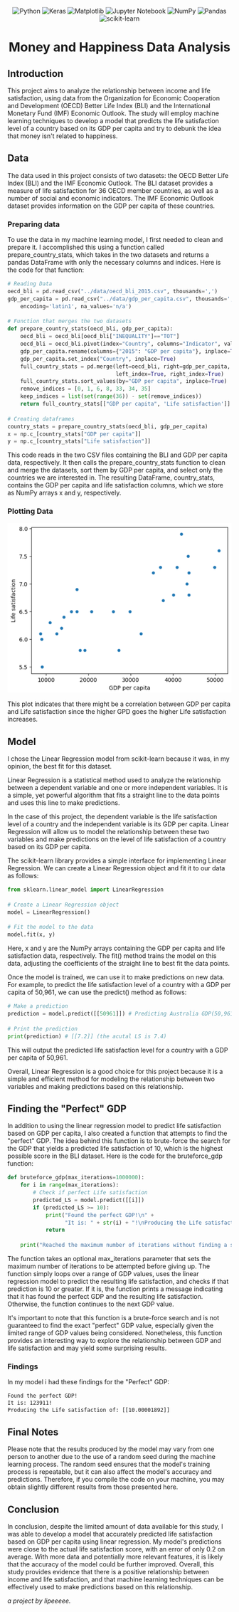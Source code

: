 <div align="center">

![Python](https://img.shields.io/badge/python-3670A0?style=for-the-badge&logo=python&logoColor=ffdd54)
![Keras](https://img.shields.io/badge/Keras-%23D00000.svg?style=for-the-badge&logo=Keras&logoColor=white)
![Matplotlib](https://img.shields.io/badge/Matplotlib-%23ffffff.svg?style=for-the-badge&logo=Matplotlib&logoColor=black)
![Jupyter Notebook](https://img.shields.io/badge/jupyter-%23FA0F00.svg?style=for-the-badge&logo=jupyter&logoColor=white)
![NumPy](https://img.shields.io/badge/numpy-%23013243.svg?style=for-the-badge&logo=numpy&logoColor=white)
![Pandas](https://img.shields.io/badge/pandas-%23150458.svg?style=for-the-badge&logo=pandas&logoColor=white)
![scikit-learn](https://img.shields.io/badge/scikit--learn-%23F7931E.svg?style=for-the-badge&logo=scikit-learn&logoColor=white)
<!-- [![Windows](https://img.shields.io/badge/Platform-Windows-0078d7.svg?style=for-the-badge)](https://en.wikipedia.org/wiki/Microsoft_Windows) -->
<!-- [![License](https://img.shields.io/github/license/R3nzTheCodeGOD/R3nzSkin.svg?style=for-the-badge)](LICENSE) -->

# Money and Happiness Data Analysis
</div>

## Introduction
This project aims to analyze the relationship between income and life satisfaction, using data from the Organization for Economic Cooperation and Development (OECD) Better Life Index (BLI) and the International Monetary Fund (IMF) Economic Outlook. The study will employ machine learning techniques to develop a model that predicts the life satisfaction level of a country based on its GDP per capita and try to debunk the idea that money isn't related to happiness.

## Data
The data used in this project consists of two datasets: the OECD Better Life Index (BLI) and the IMF Economic Outlook. The BLI dataset provides a measure of life satisfaction for 36 OECD member countries, as well as a number of social and economic indicators. The IMF Economic Outlook dataset provides information on the GDP per capita of these countries.

### Preparing data
To use the data in my machine learning model, I first needed to clean and prepare it. I accomplished this using a function called prepare_country_stats, which takes in the two datasets and returns a pandas DataFrame with only the necessary columns and indices. Here is the code for that function:

```python
# Reading Data
oecd_bli = pd.read_csv("../data/oecd_bli_2015.csv", thousands=',')
gdp_per_capita = pd.read_csv("../data/gdp_per_capita.csv", thousands=',', delimiter='\t',
    encoding='latin1', na_values='n/a')

# Function that merges the two datasets
def prepare_country_stats(oecd_bli, gdp_per_capita):
    oecd_bli = oecd_bli[oecd_bli["INEQUALITY"]=="TOT"]
    oecd_bli = oecd_bli.pivot(index="Country", columns="Indicator", values="Value")
    gdp_per_capita.rename(columns={"2015": "GDP per capita"}, inplace=True)
    gdp_per_capita.set_index("Country", inplace=True)
    full_country_stats = pd.merge(left=oecd_bli, right=gdp_per_capita,
                                  left_index=True, right_index=True)
    full_country_stats.sort_values(by="GDP per capita", inplace=True)
    remove_indices = [0, 1, 6, 8, 33, 34, 35]
    keep_indices = list(set(range(36)) - set(remove_indices))
    return full_country_stats[["GDP per capita", 'Life satisfaction']].iloc[keep_indices]

# Creating dataframes
country_stats = prepare_country_stats(oecd_bli, gdp_per_capita)
x = np.c_[country_stats["GDP per capita"]]
y = np.c_[country_stats["Life satisfaction"]]
```

This code reads in the two CSV files containing the BLI and GDP per capita data, respectively. It then calls the prepare_country_stats function to clean and merge the datasets, sort them by GDP per capita, and select only the countries we are interested in. The resulting DataFrame, country_stats, contains the GDP per capita and life satisfaction columns, which we store as NumPy arrays x and y, respectively.

### Plotting Data
![alt text](https://raw.githubusercontent.com/lipeeeee/money_happiness_analysis/master/data/data_plot.png?token=GHSAT0AAAAAAB4GNSK3GWID5TTXZJHQ6ZQUY7SLEHA)

This plot indicates that there might be a correlation between GDP per capita and Life satisfaction since the higher GPD goes the higher Life satisfaction increases.

## Model
I chose the Linear Regression model from scikit-learn because it was, in my opinion, the best fit for this dataset.

Linear Regression is a statistical method used to analyze the relationship between a dependent variable and one or more independent variables. It is a simple, yet powerful algorithm that fits a straight line to the data points and uses this line to make predictions.

In the case of this project, the dependent variable is the life satisfaction level of a country and the independent variable is its GDP per capita. Linear Regression will allow us to model the relationship between these two variables and make predictions on the level of life satisfaction of a country based on its GDP per capita.

The scikit-learn library provides a simple interface for implementing Linear Regression. We can create a Linear Regression object and fit it to our data as follows:

```python
from sklearn.linear_model import LinearRegression

# Create a Linear Regression object
model = LinearRegression()

# Fit the model to the data
model.fit(x, y)
```

Here, x and y are the NumPy arrays containing the GDP per capita and life satisfaction data, respectively. The fit() method trains the model on this data, adjusting the coefficients of the straight line to best fit the data points.

Once the model is trained, we can use it to make predictions on new data. For example, to predict the life satisfaction level of a country with a GDP per capita of 50,961, we can use the predict() method as follows:

```python
# Make a prediction
prediction = model.predict([[50961]]) # Predicting Australia GDP(50,961.865)

# Print the prediction
print(prediction) # [[7.2]] (the acutal LS is 7.4)
```

This will output the predicted life satisfaction level for a country with a GDP per capita of 50,961.

Overall, Linear Regression is a good choice for this project because it is a simple and efficient method for modeling the relationship between two variables and making predictions based on this relationship.

## Finding the "Perfect" GDP
In addition to using the linear regression model to predict life satisfaction based on GDP per capita, I also created a function that attempts to find the "perfect" GDP. The idea behind this function is to brute-force the search for the GDP that yields a predicted life satisfaction of 10, which is the highest possible score in the BLI dataset. Here is the code for the bruteforce_gdp function:

```python
def bruteforce_gdp(max_iterations=1000000):  
    for i in range(max_iterations):
        # Check if perfect Life satisfaction
        predicted_LS = model.predict([[i]])
        if (predicted_LS >= 10):
            print("Found the perfect GDP!\n" + 
                  "It is: " + str(i) + "!\nProducing the Life satisfaction of: " + str(predicted_LS))
            return
    
    print("Reached the maximum number of iterations without finding a solution")
```

The function takes an optional max_iterations parameter that sets the maximum number of iterations to be attempted before giving up. The function simply loops over a range of GDP values, uses the linear regression model to predict the resulting life satisfaction, and checks if that prediction is 10 or greater. If it is, the function prints a message indicating that it has found the perfect GDP and the resulting life satisfaction. Otherwise, the function continues to the next GDP value.

It's important to note that this function is a brute-force search and is not guaranteed to find the exact "perfect" GDP value, especially given the limited range of GDP values being considered. Nonetheless, this function provides an interesting way to explore the relationship between GDP and life satisfaction and may yield some surprising results.

### Findings
In my model i had these findings for the "Perfect" GDP:
```
Found the perfect GDP!
It is: 123911!
Producing the Life satisfaction of: [[10.00001892]]
```

## Final Notes
Please note that the results produced by the model may vary from one person to another due to the use of a random seed during the machine learning process. The random seed ensures that the model's training process is repeatable, but it can also affect the model's accuracy and predictions. Therefore, if you compile the code on your machine, you may obtain slightly different results from those presented here.

## Conclusion
In conclusion, despite the limited amount of data available for this study, I was able to develop a model that accurately predicted life satisfaction based on GDP per capita using linear regression. My model's predictions were close to the actual life satisfaction score, with an error of only 0.2 on average. With more data and potentially more relevant features, it is likely that the accuracy of the model could be further improved. Overall, this study provides evidence that there is a positive relationship between income and life satisfaction, and that machine learning techniques can be effectively used to make predictions based on this relationship.

*a project by lipeeeee.*
